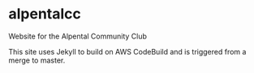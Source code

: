 # alpentalcc

Website for the Alpental Community Club

This site uses Jekyll to build on AWS CodeBuild and is triggered from a merge to master. 